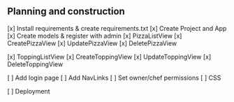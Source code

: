 ## Planning and construction


[x] Install requirements & create requirements.txt
[x] Create Project and App
[x] Create models & register with admin
[x] PizzaListView 
[x] CreatePizzaView 
[x] UpdatePizzaView
[x] DeletePizzaView

[x] ToppingListView
[x] CreateToppingView
[x] UpdateToppingView
[x] DeleteToppingView

[ ] Add login page 
[ ] Add NavLinks
[ ] Set owner/chef permissions
[ ] CSS

[ ] Deployment 
